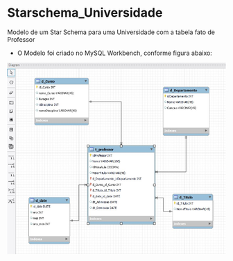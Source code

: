 # Starschema_Universidade
Modelo de um Star Schema para uma Universidade com a tabela fato de Professor

* O Modelo foi criado no MySQL Workbench, conforme figura abaixo:

![](https://github.com/lexduarteprof/Starschema_Universidade/blob/main/Figura1.jpg)

